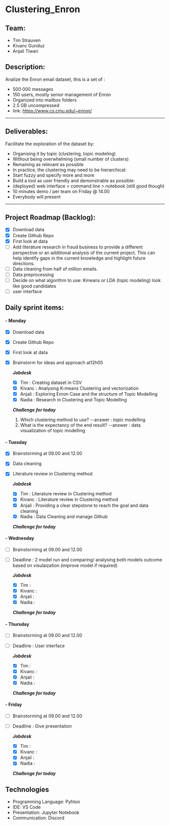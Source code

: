 # Clustering_Enron


## Team:
- Tim Strauven
- Kivanc Gunduz
- Anjali Tiwari

## Description:

Analize the Enron email dataset, this is a set of :
- 500 000 messages
- 150 users, mostly senior management of Enron
- Organized into mailbox folders
- 2.5 GB uncompressed
- link: https://www.cs.cmu.edu/~enron/
---
## Deliverables:

 Facilitate the exploration of the dataset by:
-  Organising it by topic (clustering, topic modeling)
- Without being overwhelming (small number of clusters)
- Remaining as relevant as possible
- In practice, the clustering may need to be hierarchical:
- Start fuzzy and specify more and more
- Build a tool as user friendly and demonstrable as possible:
- (deployed) web interface > command line > notebook (still good though)
- 10 minutes demo / per team on Friday @ 14.00
- Everybody will present
---

## Project Roadmap (Backlog):

- [X] Download data
- [X] Create Github Repo
- [X] First look at data
- [ ] Add literature research in fraud business to provide a different perspective or an additional analysis of the current project. This can help identify gaps in the current knowledge and highlight future directions. 
- [ ] Data cleaning from half of million emails. 
- [ ] Data preprocessing 
- [ ] Decide on what algorithm to use: Kmeans or LDA (topic modeling) look like good candidates
- [ ] user interface

## Daily sprint items:

#### - Monday
- [X] Download data
- [X] Create Github Repo
- [X] First look at data
- [X] Brainstorm for ideas and approach at12h05

    ***Jobdesk***
    - [X] Tim : Creating dataset in CSV 
    - [X] Kivanc : Analysing K-means Clustering and vectorization
    - [X] Anjali : Exploring Enron Case and the structure of Topic Modelling 
    - [X] Nadia : Research in Clustering and Topic Modelling
   
    ***Challenge for today***
    1. Which clustering method to use? --answer : topic modelling
    2. What is the expectancy of the end result? --answer :  data visualization of topic modelling
   
#### - Tuesday
- [X] Brainstorming at 09.00 and 12.00
- [X] Data cleaning
- [X] Literature review in Clustering method


    ***Jobdesk***
    - [X] Tim : Literature review in Clustering method
    - [X] Kivanc : Literature review in Clustering method
    - [X] Anjali : Providing a clear stepstone to reach the goal and data cleaning
    - [X] Nadia : Data Cleaning and manage Github
   
    ***Challenge for today***
    
    
#### - Wednesday
- [ ] Brainstorming at 09.00 and 12.00
- [ ] Deadline : 2 model run  and comparing/ analysing both models outcome based on visulaization (improve model if required)

    ***Jobdesk***
    - [X] Tim : 
    - [X] Kivanc : 
    - [X] Anjali : 
    - [X] Nadia : 
   
    ***Challenge for today***

#### - Thursday
- [ ] Brainstorming at 09.00 and 12.00
- [ ] Deadline : User interface 

    ***Jobdesk***
    - [X] Tim : 
    - [X] Kivanc : 
    - [X] Anjali : 
    - [X] Nadia : 
   
    ***Challenge for today***
    
    
#### - Friday
- [ ] Brainstorming at 09.00 and 12.00
- [ ] Deadline : Give presentation 

    ***Jobdesk***
    - [X] Tim : 
    - [X] Kivanc : 
    - [X] Anjali : 
    - [X] Nadia : 
   
    ***Challenge for today***
    
    
## Technologies

- Programming Language: Pyhton
- IDE: VS Code
- Presentation: Jupyter Notebook
- Communication: Discord
